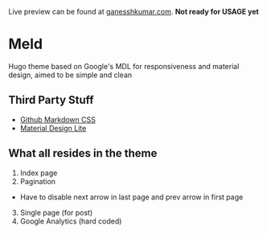 Live preview can be found at [ganesshkumar.com](http://www.ganesshkumar.com). **Not ready for USAGE yet**

# Meld
Hugo theme based on Google's MDL for responsiveness and material design, aimed to be simple and clean


## Third Party Stuff
* [Github Markdown CSS](https://github.com/sindresorhus/github-markdown-css/blob/gh-pages/github-markdown.css)
* [Material Design Lite](http://www.getmdl.io/)

## What all resides in the theme

1. Index page 
2. Pagination
  * Have to disable next arrow in last page and prev arrow in first page
3. Single page (for post)
4. Google Analytics (hard coded)

